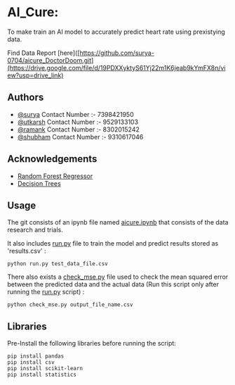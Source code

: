 
# AI_Cure:

To make train an AI model to accurately predict heart rate using prexistying data.

Find Data Report [here]([https://github.com/surya-0704/aicure_DoctorDoom.git](https://drive.google.com/file/d/19PDXXyktyS61Yj22m1K6jeab9kYmFX8n/view?usp=drive_link)


## Authors

- [@surya](https://github.com/surya-0704)  Contact Number :- 7398421950
- [@utkarsh](https://github.com/Utkarshgupta56)  Contact Number :- 9529133103
- [@ramank](https://github.com/profresher149)  Contact Number :- 8302015242
- [@shubham](https://github.com/freeradical077)  Contact Number :- 9310617046
 



## Acknowledgements

 - [Random Forest Regressor](https://scikit-learn.org/stable/modules/generated/sklearn.ensemble.RandomForestRegressor.html)
 - [Decision Trees](https://scikit-learn.org/stable/modules/tree.html)


## Usage

The git consists of an ipynb file named [aicure.ipynb](https://github.com/surya-0704/aicure_DoctorDoom/blob/main/aicure.ipynb) that consists of the data research and trials.

It also includes [run.py](https://github.com/surya-0704/aicure_DoctorDoom/blob/main/run.py) file to train the model and predict results stored as 'results.csv' :

```
python run.py test_data_file.csv
```
There also exists a [check_mse.py](https://github.com/surya-0704/aicure_DoctorDoom/blob/main/check_mse.py) file used to check the mean squared error between the predicted data and the actual data (Run this script only after running the [run.py](https://github.com/surya-0704/aicure_DoctorDoom/blob/main/run.py) script) :

```
python check_mse.py output_file_name.csv
```


## Libraries

Pre-Install the following libraries before running the script:

```{python}
pip install pandas
pip install csv
pip install scikit-learn
pip install statistics
```
